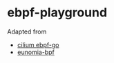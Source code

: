 # ebpf-playground


Adapted from 

- [cilium ebpf-go](https://github.com/cilium/ebpf/tree/050d4e19cbf2c3acd2d812ed3e1eb3791f0966e6/examples)
- [eunomia-bpf](https://github.com/eunomia-bpf/bpf-developer-tutorial/tree/main)